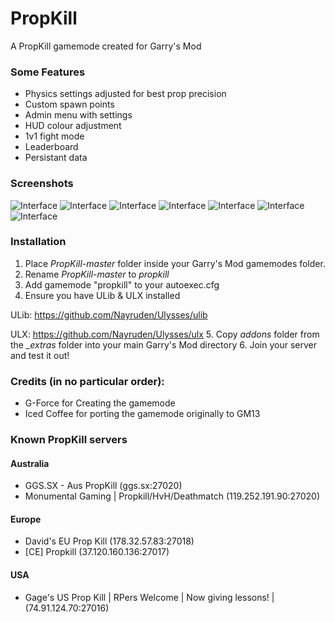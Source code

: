 PropKill
===
A PropKill gamemode created for Garry's Mod

### Some Features
* Physics settings adjusted for best prop precision
* Custom spawn points
* Admin menu with settings
* HUD colour adjustment
* 1v1 fight mode
* Leaderboard
* Persistant data

### Screenshots
![Interface](https://i.imgur.com/bUP8Z8v.jpg)
![Interface](https://i.imgur.com/8YIOT2D.jpg)
![Interface](https://i.imgur.com/476arIw.jpg)
![Interface](https://i.imgur.com/ToqumNW.jpg)
![Interface](https://i.imgur.com/uhyWOKE.jpg)
![Interface](https://i.imgur.com/xs3XDU3.jpg)
![Interface](https://i.imgur.com/V8K4mLh.jpg)

### Installation
1. Place *PropKill-master* folder inside your Garry's Mod gamemodes folder.
2. Rename *PropKill-master* to *propkill*
3. Add gamemode "propkill" to your autoexec.cfg
4. Ensure you have ULib & ULX installed

  ULib: https://github.com/Nayruden/Ulysses/ulib

  ULX: https://github.com/Nayruden/Ulysses/ulx
5. Copy *addons* folder from the *_extras* folder into your main Garry's Mod directory
6. Join your server and test it out!

### Credits (in no particular order):
* G-Force for Creating the gamemode
* Iced Coffee for porting the gamemode originally to GM13

### Known PropKill servers
#### Australia
* GGS.SX - Aus PropKill (ggs.sx:27020)
* Monumental Gaming | Propkill/HvH/Deathmatch (119.252.191.90:27020)

#### Europe
* David's EU Prop Kill (178.32.57.83:27018)
* [CE] Propkill (37.120.160.136:27017)

#### USA
* Gage's US Prop Kill | RPers Welcome | Now giving lessons! | (74.91.124.70:27016)